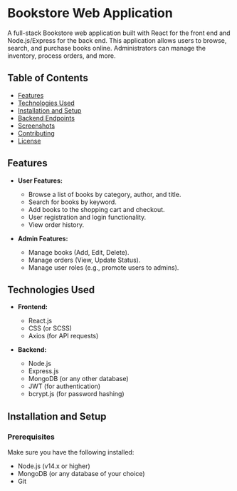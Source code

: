 # Bookstore Web Application

A full-stack Bookstore web application built with React for the front end and Node.js/Express for the back end. This application allows users to browse, search, and purchase books online. Administrators can manage the inventory, process orders, and more.

## Table of Contents

- [Features](#features)
- [Technologies Used](#technologies-used)
- [Installation and Setup](#installation-and-setup)
- [Backend Endpoints](#backend-endpoints)
- [Screenshots](#screenshots)
- [Contributing](#contributing)
- [License](#license)

## Features

- **User Features:**
  - Browse a list of books by category, author, and title.
  - Search for books by keyword.
  - Add books to the shopping cart and checkout.
  - User registration and login functionality.
  - View order history.

- **Admin Features:**
  - Manage books (Add, Edit, Delete).
  - Manage orders (View, Update Status).
  - Manage user roles (e.g., promote users to admins).

## Technologies Used

- **Frontend:**
  - React.js
  - CSS (or SCSS)
  - Axios (for API requests)
  
- **Backend:**
  - Node.js
  - Express.js
  - MongoDB (or any other database)
  - JWT (for authentication)
  - bcrypt.js (for password hashing)

## Installation and Setup

### Prerequisites

Make sure you have the following installed:

- Node.js (v14.x or higher)
- MongoDB (or any database of your choice)
- Git


